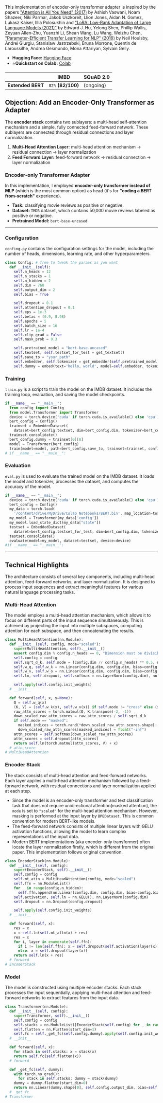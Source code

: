 This implementation of encoder-only transformer adapter is inspired by the papers ["Attention is All You Need" (2017)](https://arxiv.org/abs/1706.03762) by Ashish Vaswani, Noam Shazeer, Niki Parmar, Jakob Uszkoreit, Llion Jones, Aidan N. Gomez, Lukasz Kaiser, Illia Polosukhin and ["LoRA: Low-Rank Adaptation of Large Language Models (2021)"](https://arxiv.org/abs/2106.09685) by Edward J. Hu, Yelong Shen, Phillip Wallis, Zeyuan Allen-Zhu, Yuanzhi Li, Shean Wang, Lu Wang, Weizhu Chen, ["Parameter-Efficient Transfer Learning for NLP" (2019)](https://arxiv.org/abs/1902.00751) by Neil Houlsby, Andrei Giurgiu, Stanislaw Jastrzebski, Bruna Morrone, Quentin de Laroussilhe, Andrea Gesmundo, Mona Attariyan, Sylvain Gelly.

- **Hugging Face:** [Hugging Face](https://huggingface.co/lif31up/attention-is-all-you-need)
- ⭐**Quickstart on Colab:** [Colab](https://colab.research.google.com/drive/1oEwK7Tz-XvABJQ9-ypHznY24vD_uq4h_?usp=sharing)

|                   | **IMBD**           | **SQuAD 2.0** |
|-------------------|--------------------|-----------|
| **Extended BERT** | `82%` **(82/100)** | (ongoing) |

## Objection: Add an Encoder-Only Transformer as Adapter
The **encoder stack** contains two sublayers: a multi-head self-attention mechanism and a simple, fully connected feed-forward network. These sublayers are connected through residual connections and layer normalization.
1. **Multi-Head Attention Layer:** multi-head attention mechanism → residual connection → layer normalization
2. **Feed Forward Layer:** feed-forward network → residual connection → layer normalization

### Encoder-only Transformer Adapter
In this implementation, I employed **encoder-only transformer instead of MLP** (which is the most common option) as head (it's for **"coding a BERT from-scratch"** experience).

- **Task:** classifying movie reviews as positive or negative.
- **Dataset:** `IMDB` dataset, which contains 50,000 movie reviews labeled as positive or negative.
- **Pretrained Model:** `bert-base-uncased`

---
### Configuration
`confing.py` contains the configuration settings for the model, including the number of heads, dimensions, learning rate, and other hyperparameters.
```python
class Config: # free to tweak the params as you want
  def __init__(self):
    self.n_heads = 12
    self.n_stacks = 1
    self.n_hidden = 2
    self.dim = 768
    self.output_dim = 2
    self.bias = True

    self.dropout = 0.1
    self.attention_dropout = 0.1
    self.eps = 1e-3
    self.betas = (0.9, 0.98)
    self.epochs = 5
    self.batch_size = 16
    self.lr = 1e-4
    self.clip_grad = False
    self.mask_prob = 0.3

    self.pretrained_model = "bert-base-uncased"
    self.textset, self.testset_for_test = get_textset()
    self.save_to = "your_path"
    self.embedder, self.tokenizer = get_embedder(self.pretrained_model) ) # you can change the tokenizer setting on `./tokenizer.json`.
    self.dummy = embed(text='hello, world', model=self.embedder, tokenizer=self.tokenizer)
```
### Training
`train.py` is a script to train the model on the IMDB dataset. It includes the training loop, evaluation, and saving the model checkpoints.

```python
if __name__ == "__main__":
  from config import Config
  from model.Transformer import Transformer
  device = torch.device('cuda' if torch.cuda.is_available() else 'cpu')
  bert_config = Config()
  trainset = EmbeddedDataset(
    dataset=bert_config.textset, dim=bert_config.dim, tokenizer=bert_config.tokenizer, embedder=bert_config.embedder)
  trainset.consolidate()
  bert_config.dummy = trainset[0][0]
  model = Transformer(bert_config)
  train(model=model, path=bert_config.save_to, trainset=trainset, config=bert_config, device=device)
# if __name__ == "__main__":
```
### Evaluation
`eval.py` is used to evaluate the trained model on the IMDB dataset. It loads the model and tokenizer, processes the dataset, and computes the accuracy of the model.
```python
if __name__ == "__main__":
  device = torch.device('cuda' if torch.cuda.is_available() else 'cpu')
  bert_config = Config()
  my_data = torch.load(
    '/content/drive/MyDrive/Colab Notebooks/BERT.bin', map_location=torch.device('cpu'), weights_only=False)
  my_model = Transformer(my_data['config'])
  my_model.load_state_dict(my_data["state"])
  testset = EmbeddedDataset(
    dataset=bert_config.testset_for_test, dim=bert_config.dim, tokenizer=bert_config.tokenizer, embedder=bert_config.embedder)
  testset.consolidate()
  evaluate(model=my_model, dataset=testset, device=device)
#if __name__ == "__main__":
```
---
## Technical Highlights
The architecture consists of several key components, including multi-head attention, feed-forward networks, and layer normalization. It is designed to process input sequences and extract meaningful features for various natural language processing tasks.

### Multi-Head Attention
The model employs a multi-head attention mechanism, which allows it to focus on different parts of the input sequence simultaneously. This is achieved by projecting the input into multiple subspaces, computing attention for each subspace, and then concatenating the results.

```python
class MultiHeadAttention(nn.Module):
  def __init__(self, config, mode="scaled"):
    super(MultiHeadAttention, self).__init__()
    assert config.dim % config.n_heads == 0, "Dimension must be divisible by number of heads"
    self.config = config
    self.sqrt_d_k, self.mode = (config.dim // config.n_heads) ** 0.5, mode
    self.w_q, self.w_k = nn.Linear(config.dim, config.dim, bias=config.bias), nn.Linear(config.dim, config.dim, bias=config.bias)
    self.w_v, self.w_o = nn.Linear(config.dim, config.dim, bias=config.bias), nn.Linear(config.dim, config.dim, bias=config.bias)
    self.ln, self.dropout, self.softmax = nn.LayerNorm(config.dim), nn.Dropout(config.attention_dropout), nn.Softmax(dim=1)

    self.apply(self.config.init_weights)
  # __init__

  def forward(self, x, y=None):
    Q = self.w_q(x)
    (K, V) = (self.w_k(x), self.w_v(x)) if self.mode != "cross" else (self.w_k(y), self.w_v(y))
    raw_attn_scores = torch.matmul(Q, K.transpose(-2, -1))
    down_scaled_raw_attn_scores = raw_attn_scores / self.sqrt_d_k
    if self.mode == "masked":
      masked_indices = torch.rand(*down_scaled_raw_attn_scores.shape[:-1], 1) < self.config.mask_prob
      down_scaled_raw_attn_scores[masked_indices] = float("-inf")
    attn_scores = self.softmax(down_scaled_raw_attn_scores)
    attn_scores = self.dropout(attn_scores)
    return self.ln(torch.matmul(attn_scores, V) + x)
  # attn_score
# MultiHeadAttention
```

### Encoder Stack
The stack consists of multi-head attention and feed-forward networks. Each layer applies a multi-head attention mechanism followed by a feed-forward network, with residual connections and layer normalization applied at each step.
* Since the model is an encoder-only transformer and text classification task that does not require unidirectional attention(masked attention), the `mode` is set to `"scaled"` for the multi-head attention mechanism. However, masking is performed at the input layer by `BPEDataset`. This is common convention for modern BERT-like models.
* The feed-forward network consists of multiple linear layers with GELU activation functions, allowing the model to learn complex representations of the input data.
* Modern BERT implementations (aka encoder-only transformer) often locate the layer normalization firstly, which is different from the original paper. This implementation follows original convention.

```python
class EncoderStack(nn.Module):
  def __init__(self, config):
    super(EncoderStack, self).__init__()
    self.config = config
    self.mt_attn = MultiHeadAttention(config, mode="scaled")
    self.ffn = nn.ModuleList()
    for _ in range(config.n_hidden):
      self.ffn.append(nn.Linear(config.dim, config.dim, bias=config.bias))
    self.activation, self.ln = nn.GELU(), nn.LayerNorm(config.dim)
    self.dropout = nn.Dropout(config.dropout)

    self.apply(self.config.init_weights)
  # __init__

  def forward(self, x):
    res = x
    x = self.ln(self.mt_attn(x) + res)
    res = x
    for i, layer in enumerate(self.ffn):
      if i != len(self.ffn): x = self.dropout(self.activation(layer(x)))
      else: x = self.dropout(layer(x))
    return self.ln(x + res)
  # forward
# EncoderStack
```

### Model
The model is constructed using multiple encoder stacks. Each stack processes the input sequentially, applying multi-head attention and feed-forward networks to extract features from the input data.

```python
class Transformer(nn.Module):
  def __init__(self, config):
    super(Transformer, self).__init__()
    self.config = config
    self.stacks = nn.ModuleList([EncoderStack(self.config) for _ in range(config.n_stacks)])
    self.flatten = nn.Flatten(start_dim=1)
    self.fc = self._get_fc(self.config.dummy).apply(self.config.init_weights)
  # __init__

  def forward(self, x):
    for stack in self.stacks: x = stack(x)
    return self.fc(self.flatten(x))
  # forward

  def _get_fc(self, dummy):
    with torch.no_grad():
      for stack in self.stacks: dummy = stack(dummy)
    dummy = dummy.flatten(start_dim=0)
    return nn.Linear(dummy.shape[0], self.config.output_dim, bias=self.config.bias)
  # _get_fc
# Transformer
```

